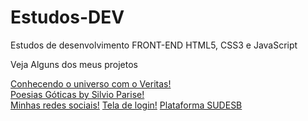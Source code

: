 # Estudos-DEV
Estudos de desenvolvimento FRONT-END HTML5, CSS3 e JavaScript
 
Veja Alguns dos meus projetos

<a target="_blank" href="https://lucas-lion.github.io/Estudos-DEV/11 Veritas/index.html">Conhecendo o universo com o Veritas!</a> <br>
<a target="_blank" href="https://lucas-lion.github.io/Estudos-DEV/16 frases/index.html">Poesias Góticas by Silvio Parise!</a> <br>
<a target="_blank" href="https://lucas-lion.github.io/Estudos-DEV/19 projeto redes sociais/index.html">Minhas redes sociais!</a>
<a target="_blank" href="https://lucas-lion.github.io/Estudos-DEV/22.1 projeto tela de login/index.html">Tela de login!</a>
<a target="_blank" href="https://lucas-lion.github.io/Estudos-DEV/intranet-sudesb/index.html">Plataforma SUDESB</a> <br>
